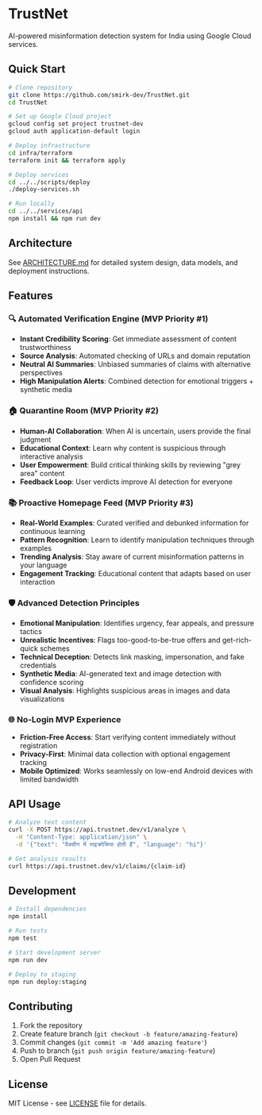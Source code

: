# TrustNet

AI-powered misinformation detection system for India using Google Cloud services.

## Quick Start

```bash
# Clone repository
git clone https://github.com/smirk-dev/TrustNet.git
cd TrustNet

# Set up Google Cloud project
gcloud config set project trustnet-dev
gcloud auth application-default login

# Deploy infrastructure
cd infra/terraform
terraform init && terraform apply

# Deploy services
cd ../../scripts/deploy
./deploy-services.sh

# Run locally
cd ../../services/api
npm install && npm run dev
```

## Architecture

See [ARCHITECTURE.md](ARCHITECTURE.md) for detailed system design, data models, and deployment instructions.

## Features

### 🔍 **Automated Verification Engine** (MVP Priority #1)
- **Instant Credibility Scoring**: Get immediate assessment of content trustworthiness
- **Source Analysis**: Automated checking of URLs and domain reputation
- **Neutral AI Summaries**: Unbiased summaries of claims with alternative perspectives
- **High Manipulation Alerts**: Combined detection for emotional triggers + synthetic media

### 🏠 **Quarantine Room** (MVP Priority #2)  
- **Human-AI Collaboration**: When AI is uncertain, users provide the final judgment
- **Educational Context**: Learn why content is suspicious through interactive analysis
- **User Empowerment**: Build critical thinking skills by reviewing "grey area" content
- **Feedback Loop**: User verdicts improve AI detection for everyone

### 📚 **Proactive Homepage Feed** (MVP Priority #3)
- **Real-World Examples**: Curated verified and debunked information for continuous learning
- **Pattern Recognition**: Learn to identify manipulation techniques through examples
- **Trending Analysis**: Stay aware of current misinformation patterns in your language
- **Engagement Tracking**: Educational content that adapts based on user interaction

### 🛡️ **Advanced Detection Principles**
- **Emotional Manipulation**: Identifies urgency, fear appeals, and pressure tactics
- **Unrealistic Incentives**: Flags too-good-to-be-true offers and get-rich-quick schemes  
- **Technical Deception**: Detects link masking, impersonation, and fake credentials
- **Synthetic Media**: AI-generated text and image detection with confidence scoring
- **Visual Analysis**: Highlights suspicious areas in images and data visualizations

### 🌐 **No-Login MVP Experience**
- **Friction-Free Access**: Start verifying content immediately without registration
- **Privacy-First**: Minimal data collection with optional engagement tracking
- **Mobile Optimized**: Works seamlessly on low-end Android devices with limited bandwidth

## API Usage

```bash
# Analyze text content
curl -X POST https://api.trustnet.dev/v1/analyze \
  -H "Content-Type: application/json" \
  -d '{"text": "वैक्सीन में माइक्रोचिप्स होती हैं", "language": "hi"}'

# Get analysis results
curl https://api.trustnet.dev/v1/claims/{claim-id}
```

## Development

```bash
# Install dependencies
npm install

# Run tests
npm test

# Start development server
npm run dev

# Deploy to staging
npm run deploy:staging
```

## Contributing

1. Fork the repository
2. Create feature branch (`git checkout -b feature/amazing-feature`)
3. Commit changes (`git commit -m 'Add amazing feature'`)
4. Push to branch (`git push origin feature/amazing-feature`)
5. Open Pull Request

## License

MIT License - see [LICENSE](LICENSE) file for details.